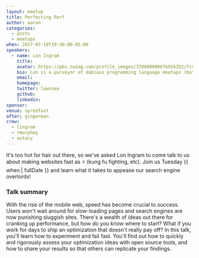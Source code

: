 ```yaml
---
layout: meetup
title: Perfecting Perf
author: aaron
categories:
  - posts
  - meetups
when: 2017-07-18T19:30:00-05:00
speakers:
  - name: Lon Ingram
    title:
    avatar: https://pbs.twimg.com/profile_images/378800000676556352/fc9a3ae8c26f0f01825676dbe4da4b5d_400x400.jpeg
    bio: Lon is a purveyor of dubious programming language meetups (both the languages and the meetups themselves being of a dubious nature).
    email:
    homepage:
    twitter: lawnsea
    github:
    linkedin:
sponsor:
venue: spredfast
after: gingerman
crew:
  - lingram
  - rmurphey
  - astacy
---
```


It's too hot for hair out there, so we've asked Lon Ingram to come talk to us about making websites fast as &#9889; (kung fu fighting, etc). Join us Tuesday {{ when | fullDate }} and learn what it takes to appease our search engine overlords!

### Talk summary

With the rise of the mobile web, speed has become crucial to success. Users won't wait around for slow-loading pages and search engines are now punishing sluggish sites. There's a wealth of ideas out there for cranking up performance, but how do you know where to start? What if you work for days to ship an optimization that doesn't really pay off? In this talk, you'll learn how to experiment and fail fast. You'll find out how to quickly and rigorously assess your optimization ideas with open source tools, and how to share your results so that others can replicate your findings.
